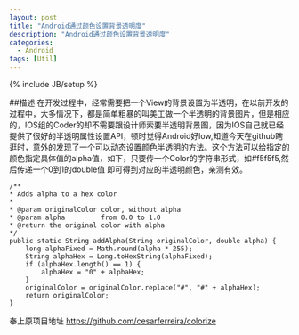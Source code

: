 ```yaml
---
layout: post
title: "Android通过颜色设置背景透明度"
description: "Android通过颜色设置背景透明度"
categories:
  - Android
tags: [Util]
---
```

{% include JB/setup %}

##描述
在开发过程中，经常需要把一个View的背景设置为半透明，在以前开发的过程中，大多情况下，都是简单粗暴的叫美工做一个半透明的背景图片，但是相应的，IOS组的Coder的却不需要跟设计师索要半透明背景图，因为IOS自己就已经提供了很好的半透明属性设置API，顿时觉得Android好low,知道今天在github瞎逛时，意外的发现了一个可以动态设置颜色半透明的方法。这个方法可以给指定的颜色指定具体值的alpha值，如下，只要传一个Color的字符串形式，如#f5f5f5,然后传递一个0到1的double值 即可得到对应的半透明颜色，亲测有效。

    /**
    * Adds alpha to a hex color
    *
    * @param originalColor color, without alpha
    * @param alpha         from 0.0 to 1.0
    * @return the original color with alpha
    */
    public static String addAlpha(String originalColor, double alpha) {
        long alphaFixed = Math.round(alpha * 255);
        String alphaHex = Long.toHexString(alphaFixed);
        if (alphaHex.length() == 1) {
            alphaHex = "0" + alphaHex;
        }
        originalColor = originalColor.replace("#", "#" + alphaHex);
        return originalColor;
    }


奉上原项目地址 https://github.com/cesarferreira/colorize
